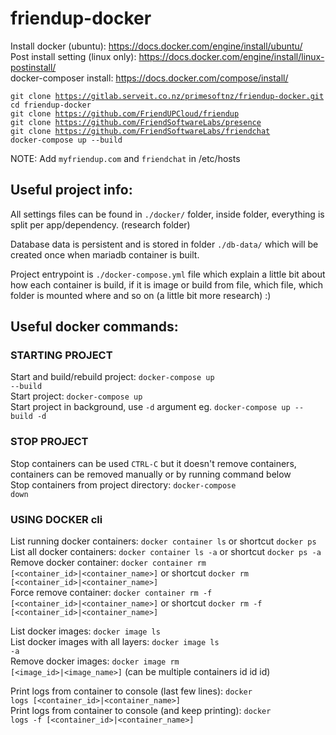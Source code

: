 # friendup-docker

Install docker (ubuntu): https://docs.docker.com/engine/install/ubuntu/             
Post install setting (linux only): https://docs.docker.com/engine/install/linux-postinstall/                
docker-composer install: https://docs.docker.com/compose/install/               
                 
<code>git clone https://gitlab.serveit.co.nz/primesoftnz/friendup-docker.git</code>           
<code>cd friendup-docker</code>        
<code>git clone https://github.com/FriendUPCloud/friendup</code>          
<code>git clone https://github.com/FriendSoftwareLabs/presence</code>         
<code>git clone https://github.com/FriendSoftwareLabs/friendchat</code>           
<code>docker-compose up --build</code>      

NOTE: Add <code>myfriendup.com</code> and <code>friendchat</code> in /etc/hosts            
     
## Useful project info:
All settings files can be found in <code>./docker/</code> folder, inside folder, everything is split per app/dependency. (research folder)         
                     
Database data is persistent and is stored in folder <code>./db-data/</code> which will be created once when mariadb container is built.        
                           
Project entrypoint is <code>./docker-compose.yml</code> file which explain a little bit about how each container is build, if it is image or build from file, which file, which folder is mounted where and so on (a little bit more research) :)        
        
## Useful docker commands:     
### STARTING PROJECT      
Start and build/rebuild project: <code>docker-compose up --build</code>       
Start project: <code>docker-compose up</code>      
Start project in background, use <code>-d</code> argument eg. <code>docker-compose up --build -d</code>        
               
### STOP PROJECT       
Stop containers can be used <code>CTRL-C</code> but it doesn't remove containers, containers can be removed manually or by running command below       
Stop containers from project directory: <code>docker-compose down</code>        
        
### USING DOCKER cli    
List running docker containers: <code>docker container ls</code> or shortcut <code>docker ps</code>    
List all docker containers: <code>docker container ls -a</code> or shortcut <code>docker ps -a</code>              
Remove docker container: <code>docker container rm [<container_id>|<container_name>]</code> or shortcut <code>docker rm [<container_id>|<container_name>]</code>       
Force remove container: <code>docker container rm -f [<container_id>|<container_name>]</code> or shortcut <code>docker rm -f [<container_id>|<container_name>]</code>                     
                   
List docker images: <code>docker image ls</code>            
List docker images with all layers: <code>docker image ls -a</code>      
Remove docker images: <code>docker image rm [<image_id>|<image_name>]</code> (can be multiple containers id id id)       
              
Print logs from container to console (last few lines): <code>docker logs [<container_id>|<container_name>]</code>       
Print logs from container to console (and keep printing): <code>docker logs -f [<container_id>|<container_name>]</code>              
